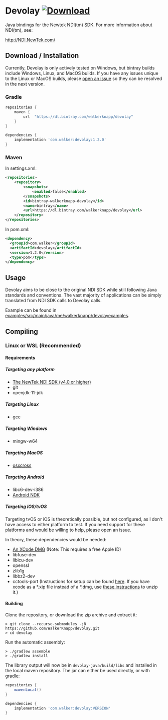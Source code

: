 # Devolay  [ ![Download](https://api.bintray.com/packages/walkerknapp/devolay/devolay/images/download.svg) ](https://bintray.com/walkerknapp/devolay/devolay/_latestVersion)
Java bindings for the Newtek NDI(tm) SDK. For more information about NDI(tm), see:

http://NDI.NewTek.com/

## Download / Installation
Currently, Devolay is only actively tested on Windows, but bintray builds include Windows, Linux, and MacOS builds.
If you have any issues unique to the Linux or MacOS builds, please [open an issue](https://github.com/WalkerKnapp/devolay/issues) so they can be resolved in the next version.

### Gradle
```groovy
repositories {
    maven {
        url  "https://dl.bintray.com/walkerknapp/devolay"
    }
}

dependencies {
    implementation 'com.walker:devolay:1.2.0'
}
```

### Maven
In settings.xml:
```xml
<repositories>
    <repository>
        <snapshots>
            <enabled>false</enabled>
        </snapshots>
        <id>bintray-walkerknapp-devolay</id>
        <name>bintray</name>
        <url>https://dl.bintray.com/walkerknapp/devolay</url>
    </repository>
</repositories>
```
In pom.xml:
```xml
<dependency>
  <groupId>com.walker</groupId>
  <artifactId>devolay</artifactId>
  <version>1.2.0</version>
  <type>pom</type>
</dependency>
```

## Usage
Devolay aims to be close to the original NDI SDK while still following Java standards and conventions. The vast majority of applications can be simply translated from NDI SDK calls to Devolay calls.

Example can be found in [examples/src/main/java/me/walkerknapp/devolayexamples](https://github.com/WalkerKnapp/devolay/tree/master/examples/src/main/java/me/walkerknapp/devolayexamples).

## Compiling

### Linux or WSL (Recommended)

#### Requirements

##### Targeting any platform
- [The NewTek NDI SDK (v4.0 or higher)](https://www.ndi.tv/sdk/)
- git
- openjdk-11-jdk

##### Targeting Linux
- gcc

##### Targeting Windows
- mingw-w64

##### Targeting MacOS
- [osxcross](https://github.com/tpoechtrager/osxcross)

##### Targeting Android
- libc6-dev-i386
- [Android NDK](https://developer.android.com/ndk/downloads)

##### Targeting IOS/tvOS
Targeting tvOS or iOS is theoretically possible, but not configured, as I don't have access to either platform to test. If you need support for these platforms and would be willing to help, please open an issue.

In theory, these dependencies would be needed:
- [An XCode DMG](https://developer.apple.com/xcode/download) (Note: This requires a free Apple ID)
- libfuse-dev
- libicu-dev
- openssl
- zlib1g
- libbz2-dev
- cctools-port (Instructions for setup can be found [here](https://web.archive.org/web/20200902224950/https://github.com/tpoechtrager/osxcross/issues/45#issuecomment-138351002). If you have xcode as a *.xip file instead of a *.dmg, use [these instructions](https://web.archive.org/web/20200902224812/https://github.com/bitcoin/bitcoin/issues/8748#issuecomment-247745279) to unzip it.)

#### Building

Clone the repository, or download the zip archive and extract it:
```
> git clone --recurse-submodules -j8 https://github.com/WalkerKnapp/devolay.git 
> cd devolay
```

Run the automatic assembly:
```
> ./gradlew assemble
> ./gradlew install
```

The library output will now be in `devolay-java/build/libs` and installed in the local maven repository.
The jar can either be used directly, or with gradle:
```groovy
repositories {
    mavenLocal()
}

dependencies {
    implementation 'com.walker:devolay:VERSION'
}
```

